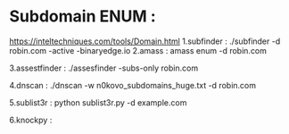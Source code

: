 # Subdomain ENUM : 
https://inteltechniques.com/tools/Domain.html
1.subfinder :  ./subfinder -d robin.com -active 
	-binaryedge.io
2.amass : amass enum -d robin.com

3.assestfinder : ./assesfinder -subs-only robin.com

4.dnscan : ./dnscan -w n0kovo_subdomains_huge.txt -d robin.com

5.sublist3r : python sublist3r.py -d example.com

6.knockpy : 